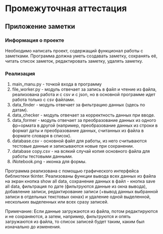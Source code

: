 # Промежуточная аттестация

## Приложение заметки
### Информация о проекте
Необходимо написать проект, содержащий функционал работы с заметками.
Программа должна уметь создавать заметку, сохранять её, читать список
заметок, редактировать заметку, удалять заметку.

### Реализация
1. main_manu.py - точкой входа в программу
2. file_worker.py - модуль отвечает за запись в файл и чтение из файла, реализована работа и с csv и с json, но в основной программе идет работа только с csv файлами.
3. data_finder - модуль отвечает за фильтрацию данных (здесь по датам).
4. data_checker - модуль отвечает за корректность данных при вводе.
5. data_former - модуль отвечает за преобразование данных из одного фр=ормата в другой (например, преобразование данных из строки в формат даты и преобразование данных, считанных из файла в формате словаря в список).
6. database.csv - основной файл для работы, из него считываются тестовые данные и записываются новые при сохранении.
7. database copy.csv - на всякий случай копия основного файла для работы тестовыми данными.
8. iNotebook.png - иконка для формы.

Программа реализована с помощью графического интерфейса библиотеки tkinter. 
Реализованы функции вывода всех данных из файла на экран кнопка show all data, сохранение данных в файл - кнопка save all data, фильтрация по дате (фильтруются данные из окна вывода), добавление записи, редактирование записи (+вывод данных выбранной записи в отдельных текстовых окнах) и удаление одной выделенной, нескольких выделенных или всех сразу записей. 

Примечание: Если данные загружаются из файла, потом редактируются и не сохраняются, а затем, например, фильтруются и опять загружаются из файла, то список записей будет таким, каким был изначально до изменения.


